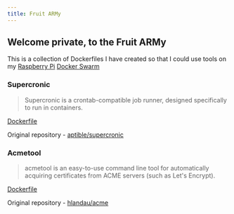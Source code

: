 ```yaml
---
title: Fruit ARMy
---
```


## Welcome private, to the Fruit ARMy

This is a collection of Dockerfiles I have created so that I could use tools on my [Raspberry Pi](https://raspberrypi.org) [Docker Swarm](https://docs.docker.com/engine/swarm/)

### Supercronic

>Supercronic is a crontab-compatible job runner, designed specifically to run in containers.

[Dockerfile](https://github.com/fruitarmy/rpi-supercronic/blob/master/Dockerfile)

Original repository - [aptible/supercronic](https://github.com/aptible/supercronic)

### Acmetool

>acmetool is an easy-to-use command line tool for automatically acquiring certificates from ACME servers (such as Let's Encrypt).

[Dockerfile](https://github.com/fruitarmy/rpi-acmetool/blob/master/Dockerfile)

Original repository - [hlandau/acme](https://github.com/hlandau/acme)
